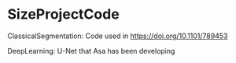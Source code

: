 # SizeProjectCode

ClassicalSegmentation: Code used in https://doi.org/10.1101/789453 

DeepLearning: U-Net that Asa has been developing
